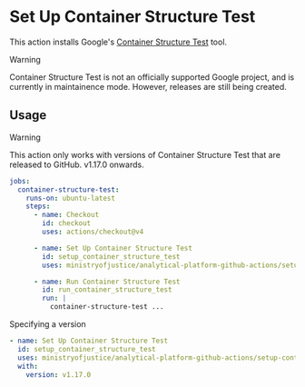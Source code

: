 # Set Up Container Structure Test

This action installs Google's [Container Structure Test](https://github.com/GoogleContainerTools/container-structure-test) tool.

> [!warning]
> Container Structure Test is not an officially supported Google project, and is currently in maintainence mode.
> However, releases are still being created.

## Usage

> [!warning]
> This action only works with versions of Container Structure Test that are released to GitHub.
> v1.17.0 onwards.

```yaml
jobs:
  container-structure-test:
    runs-on: ubuntu-latest
    steps:
      - name: Checkout
        id: checkout
        uses: actions/checkout@v4

      - name: Set Up Container Structure Test
        id: setup_container_structure_test
        uses: ministryofjustice/analytical-platform-github-actions/setup-container-structure-test@main

      - name: Run Container Structure Test
        id: run_container_structure_test
        run: |
          container-structure-test ...
```

Specifying a version

```yaml
- name: Set Up Container Structure Test
  id: setup_container_structure_test
  uses: ministryofjustice/analytical-platform-github-actions/setup-container-structure-test@main
  with:
    version: v1.17.0
```
